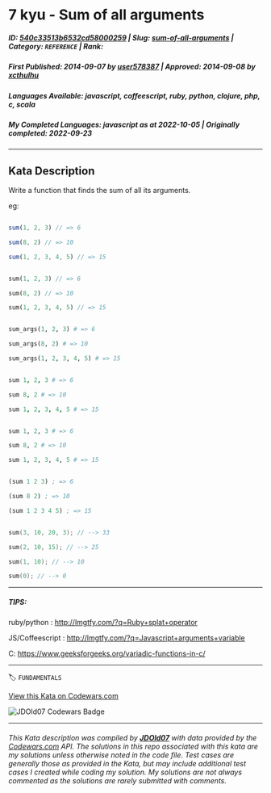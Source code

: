 # 7 kyu - Sum of all arguments

##### **ID**: [540c33513b6532cd58000259](https://www.codewars.com/kata/540c33513b6532cd58000259) | **Slug**: [sum-of-all-arguments](https://www.codewars.com/kata/540c33513b6532cd58000259) | **Category**: `REFERENCE` | **Rank**: <span style="color:white">7 kyu</span>

##### **First Published**: 2014-09-07 ***by*** [user578387](https://www.codewars.com/users/user578387) | **Approved**: 2014-09-08 ***by*** [xcthulhu](https://www.codewars.com/users/xcthulhu)

##### **Languages Available**: javascript, coffeescript, ruby, python, clojure, php, c, scala

##### **My Completed Languages**: javascript ***as at*** 2022-10-05 | **Originally completed**: 2022-09-23

---

## Kata Description


Write a function that finds the sum of all its arguments.



eg:

```javascript

sum(1, 2, 3) // => 6

sum(8, 2) // => 10

sum(1, 2, 3, 4, 5) // => 15

```

```php

sum(1, 2, 3) // => 6

sum(8, 2) // => 10

sum(1, 2, 3, 4, 5) // => 15

```

```python

sum_args(1, 2, 3) # => 6

sum_args(8, 2) # => 10

sum_args(1, 2, 3, 4, 5) # => 15

```

```coffeescript

sum 1, 2, 3 # => 6

sum 8, 2 # => 10

sum 1, 2, 3, 4, 5 # => 15

```

```ruby

sum 1, 2, 3 # => 6

sum 8, 2 # => 10

sum 1, 2, 3, 4, 5 # => 15

```

```clojure

(sum 1 2 3) ; => 6

(sum 8 2) ; => 10

(sum 1 2 3 4 5) ; => 15

```

```c

sum(3, 10, 20, 3); // --> 33

sum(2, 10, 15); // --> 25

sum(1, 10); // --> 10

sum(0); // --> 0

```

-----

##### TIPS: 

ruby/python : http://lmgtfy.com/?q=Ruby+splat+operator



JS/Coffeescript : http://lmgtfy.com/?q=Javascript+arguments+variable



C: https://www.geeksforgeeks.org/variadic-functions-in-c/

---


🏷 `FUNDAMENTALS`


[View this Kata on Codewars.com](https://www.codewars.com/kata/540c33513b6532cd58000259)

![](https://www.codewars.com/users/jdold07/badges/large "JDOld07 Codewars Badge")

---

###### *This Kata description was compiled by [**JDOld07**](https://tpstech.dev) with data provided by the [Codewars.com](https://www.codewars.com) API.  The solutions in this repo associated with this kata are my solutions unless otherwise noted in the code file.  Test cases are generally those as provided in the Kata, but may include additional test cases I created while coding my solution.  My solutions are not always commented as the solutions are rarely submitted with comments.*
